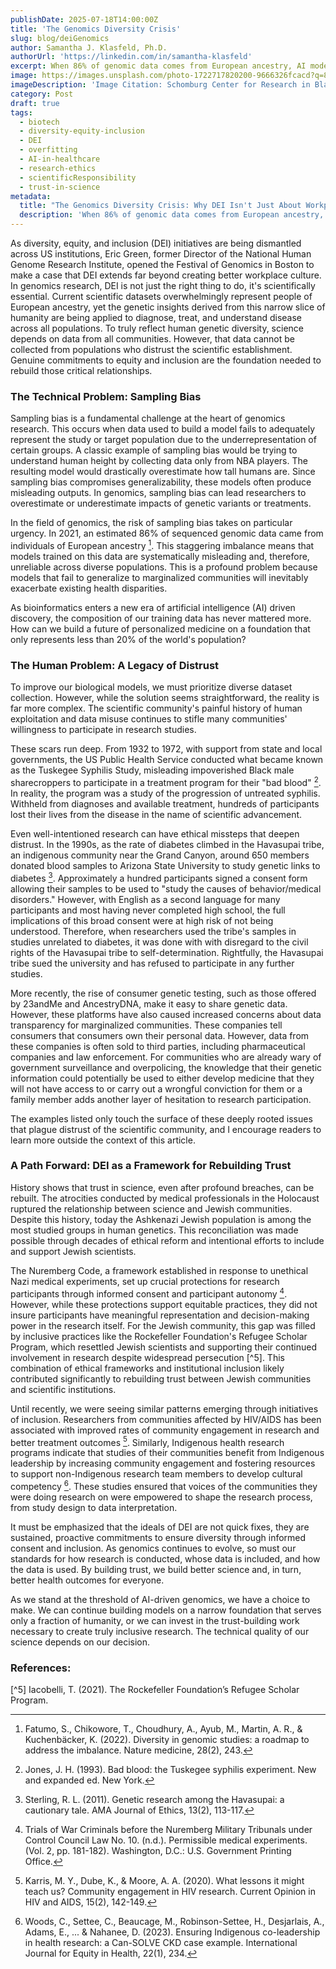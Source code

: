 ```yaml
---
publishDate: 2025-07-18T14:00:00Z
title: 'The Genomics Diversity Crisis'
slug: blog/deiGenomics
author: Samantha J. Klasfeld, Ph.D.
authorUrl: 'https://linkedin.com/in/samantha-klasfeld'
excerpt: When 86% of genomic data comes from European ancestry, AI models built on this data will inevitably fail marginalized communities.
image: https://images.unsplash.com/photo-1722717820200-9666326fcacd?q=80&w=934&auto=format&fit=crop&ixlib=rb-4.1.0&ixid=M3wxMjA3fDB8MHxwaG90by1wYWdlfHx8fGVufDB8fHx8fA%3D%3D
imageDescription: 'Image Citation: Schomburg Center for Research in Black Culture, Art and Artifacts Division, The New York Public Library. (1934). Aspects of Negro Life Retrieved from (https://digitalcollections.nypl.org/items/634c59a4-6f99-3618-e040-e00a180633b0)'
category: Post
draft: true
tags:
  - biotech
  - diversity-equity-inclusion
  - DEI
  - overfitting
  - AI-in-healthcare
  - research-ethics
  - scientificResponsibility
  - trust-in-science
metadata:
  title: "The Genomics Diversity Crisis: Why DEI Isn't Just About Workplace Culture"
  description: 'When 86% of genomic data comes from European ancestry, AI models built on this data will inevitably fail marginalized communities.'
---
```


As diversity, equity, and inclusion (DEI) initiatives are being dismantled across US institutions, Eric Green, former Director of the National Human Genome Research Institute, opened the Festival of Genomics in Boston to make a case that DEI extends far beyond creating better workplace culture. In genomics research, DEI is not just the right thing to do, it's scientifically essential. Current scientific datasets overwhelmingly represent people of European ancestry, yet the genetic insights derived from this narrow slice of humanity are being applied to diagnose, treat, and understand disease across all populations. To truly reflect human genetic diversity, science depends on data from all communities. However, that data cannot be collected from populations who distrust the scientific establishment. Genuine commitments to equity and inclusion are the foundation needed to rebuild those critical relationships.

### The Technical Problem: Sampling Bias

Sampling bias is a fundamental challenge at the heart of genomics research. This occurs when data used to build a model fails to adequately represent the study or target population due to the underrepresentation of certain groups. A classic example of sampling bias would be trying to understand human height by collecting data only from NBA players. The resulting model would drastically overestimate how tall humans are. Since sampling bias compromises generalizability, these models often produce misleading outputs. In genomics, sampling bias can lead researchers to overestimate or underestimate impacts of genetic variants or treatments.

In the field of genomics, the risk of sampling bias takes on particular urgency. In 2021, an estimated 86% of sequenced genomic data came from individuals of European ancestry [^1]. This staggering imbalance means that models trained on this data are systematically misleading and, therefore, unreliable across diverse populations. This is a profound problem because models that fail to generalize to marginalized communities will inevitably exacerbate existing health disparities.

As bioinformatics enters a new era of artificial intelligence (AI) driven discovery, the composition of our training data has never mattered more. How can we build a future of personalized medicine on a foundation that only represents less than 20% of the world's population?

### The Human Problem: A Legacy of Distrust

To improve our biological models, we must prioritize diverse dataset collection. However, while the solution seems straightforward, the reality is far more complex. The scientific community's painful history of human exploitation and data misuse continues to stifle many communities' willingness to participate in research studies.

These scars run deep. From 1932 to 1972, with support from state and local governments, the US Public Health Service conducted what became known as the Tuskegee Syphilis Study, misleading impoverished Black male sharecroppers to participate in a treatment program for their "bad blood" [^2]. In reality, the program was a study of the progression of untreated syphilis. Withheld from diagnoses and available treatment, hundreds of participants lost their lives from the disease in the name of scientific advancement.

Even well-intentioned research can have ethical missteps that deepen distrust. In the 1990s, as the rate of diabetes climbed in the Havasupai tribe, an indigenous community near the Grand Canyon, around 650 members donated blood samples to Arizona State University to study genetic links to diabetes [^3]. Approximately a hundred participants signed a consent form allowing their samples to be used to "study the causes of behavior/medical disorders." However, with English as a second language for many participants and most having never completed high school, the full implications of this broad consent were at high risk of not being understood. Therefore, when researchers used the tribe's samples in studies unrelated to diabetes, it was done with with disregard to the civil rights of the Havasupai tribe to self-determination. Rightfully, the Havasupai tribe sued the university and has refused to participate in any further studies.

More recently, the rise of consumer genetic testing, such as those offered by 23andMe and AncestryDNA, make it easy to share genetic data. However, these platforms have also caused increased concerns about data transparency for marginalized communities. These companies tell consumers that consumers own their personal data. However, data from these companies is often sold to third parties, including pharmaceutical companies and law enforcement. For communities who are already wary of government surveillance and overpolicing, the knowledge that their genetic information could potentially be used to either develop medicine that they will not have access to or carry out a wrongful conviction for them or a family member adds another layer of hesitation to research participation.

The examples listed only touch the surface of these deeply rooted issues that plague distrust of the scientific community, and I encourage readers to learn more outside the context of this article.

### A Path Forward: DEI as a Framework for Rebuilding Trust

History shows that trust in science, even after profound breaches, can be rebuilt. The atrocities conducted by medical professionals in the Holocaust ruptured the relationship between science and Jewish communities. Despite this history, today the Ashkenazi Jewish population is among the most studied groups in human genetics. This reconciliation was made possible through decades of ethical reform and intentional efforts to include and support Jewish scientists.

The Nuremberg Code, a framework established in response to unethical Nazi medical experiments, set up crucial protections for research participants through informed consent and participant autonomy [^4]. However, while these protections support equitable practices, they did not insure participants have meaningful representation and decision-making power in the research itself. For the Jewish community, this gap was filled by inclusive practices like the Rockefeller Foundation's Refugee Scholar Program, which resettled Jewish scientists and supporting their continued involvement in research despite widespread persecution [^5]. This combination of ethical frameworks and institutional inclusion likely contributed significantly to rebuilding trust between Jewish communities and scientific institutions.

Until recently, we were seeing similar patterns emerging through initiatives of inclusion. Researchers from communities affected by HIV/AIDS has been associated with improved rates of community engagement in research and better treatment outcomes [^6]. Similarly, Indigenous health research programs indicate that studies of their communities benefit from Indigenous leadership by increasing community engagement and fostering resources to support non-Indigenous research team members to develop cultural competency [^7]. These studies ensured that voices of the communities they were doing research on were empowered to shape the research process, from study design to data interpretation.

It must be emphasized that the ideals of DEI are not quick fixes, they are sustained, proactive commitments to ensure diversity through informed consent and inclusion. As genomics continues to evolve, so must our standards for how research is conducted, whose data is included, and how the data is used. By building trust, we build better science and, in turn, better health outcomes for everyone.

As we stand at the threshold of AI-driven genomics, we have a choice to make. We can continue building models on a narrow foundation that serves only a fraction of humanity, or we can invest in the trust-building work necessary to create truly inclusive research. The technical quality of our science depends on our decision.

### References:

[^1]: Fatumo, S., Chikowore, T., Choudhury, A., Ayub, M., Martin, A. R., & Kuchenbäcker, K. (2022). Diversity in genomic studies: a roadmap to address the imbalance. Nature medicine, 28(2), 243.

[^2]: Jones, J. H. (1993). Bad blood: the Tuskegee syphilis experiment. New and expanded ed. New York.

[^3]: Sterling, R. L. (2011). Genetic research among the Havasupai: a cautionary tale. AMA Journal of Ethics, 13(2), 113-117.

[^4]: Trials of War Criminals before the Nuremberg Military Tribunals under Control Council Law No. 10. (n.d.). Permissible medical experiments. (Vol. 2, pp. 181-182). Washington, D.C.: U.S. Government Printing Office.

[^5] Iacobelli, T. (2021). The Rockefeller Foundation’s Refugee Scholar Program.

[^6]: Karris, M. Y., Dube, K., & Moore, A. A. (2020). What lessons it might teach us? Community engagement in HIV research. Current Opinion in HIV and AIDS, 15(2), 142-149.

[^7]: Woods, C., Settee, C., Beaucage, M., Robinson-Settee, H., Desjarlais, A., Adams, E., ... & Nahanee, D. (2023). Ensuring Indigenous co-leadership in health research: a Can-SOLVE CKD case example. International Journal for Equity in Health, 22(1), 234.
